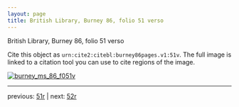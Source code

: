 ```yaml
---
layout: page
title: British Library, Burney 86, folio 51 verso
---
```


British Library, Burney 86, folio 51 verso

Cite this object as `urn:cite2:citebl:burney86pages.v1:51v`.  The full image is linked to a citation tool you can use to cite regions of the image.

[![burney_ms_86_f051v](http://www.homermultitext.org/iipsrv?IIIF=/project/homer/pyramidal/deepzoom/citebl/burney86imgs/v1/burney_ms_86_f051v.tif/full/800,/0/default.jpg)](http://www.homermultitext.org/ict2/?urn=urn:cite2:citebl:burney86imgs.v1:burney_ms_86_f051v) 

---

previous:  [51r](../51r/) | next: [52r](../52r/)